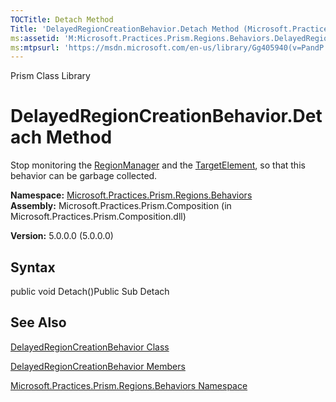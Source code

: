 ```yaml
---
TOCTitle: Detach Method
Title: 'DelayedRegionCreationBehavior.Detach Method (Microsoft.Practices.Prism.Regions.Behaviors)'
ms:assetid: 'M:Microsoft.Practices.Prism.Regions.Behaviors.DelayedRegionCreationBehavior.Detach'
ms:mtpsurl: 'https://msdn.microsoft.com/en-us/library/Gg405940(v=PandP.50)'
---
```


Prism Class Library

DelayedRegionCreationBehavior.Detach Method
===============================================

Stop monitoring the [RegionManager](https://msdn.microsoft.com/t:microsoft.practices.prism.regions.regionmanager) and the [TargetElement](https://msdn.microsoft.com/p:microsoft.practices.prism.regions.behaviors.delayedregioncreationbehavior.targetelement), so that this behavior can be garbage collected.

**Namespace:** [Microsoft.Practices.Prism.Regions.Behaviors](https://msdn.microsoft.com/n:microsoft.practices.prism.regions.behaviors)
**Assembly:** Microsoft.Practices.Prism.Composition (in Microsoft.Practices.Prism.Composition.dll)

**Version:** 5.0.0.0 (5.0.0.0)

## Syntax


<span id="syntaxToggle"></span>public void Detach()Public Sub Detach

See Also
--------


[DelayedRegionCreationBehavior Class](https://msdn.microsoft.com/t:microsoft.practices.prism.regions.behaviors.delayedregioncreationbehavior)

[DelayedRegionCreationBehavior Members](https://msdn.microsoft.com/allmembers.t:microsoft.practices.prism.regions.behaviors.delayedregioncreationbehavior)

[Microsoft.Practices.Prism.Regions.Behaviors Namespace](https://msdn.microsoft.com/n:microsoft.practices.prism.regions.behaviors)
